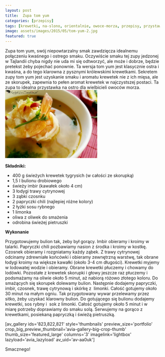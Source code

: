 ```yaml
---
layout: post
title:  Zupa tom yum
categories: [przepisy]
tags: [krewetki, na-slono, orientalnie, owoce-morza, przepisy, przystawka, przystawki, ryby-i-owoce-morza, tajskie, zupa, zupy]
image: assets/images/2015/05/tom-yum-2.jpg
featured: true
---
```

Zupa tom yum, swój niepowtarzalny smak zawdzięcza idealnemu połączeniu kwaśnego i ostrego smaku. Oczywiście smaku tej zupy jedzonej w Tajlandii chyba nigdy nie uda mi się odtworzyć, ale może i dobrze, będzie pretekst żeby pojechać ponownie. Ta wersja tom yum jest klasycznie ostra i kwaśna, a do tego klarowna z pysznymi królewskimi krewetkami. Sekretem zupy tom yum jest uzyskanie smaku i aromatu krewetek nie z ich mięsa, ale ze skorupek, zapewnia to pełen aromat krewetek w najczystszej postaci. Ta zupa to idealna przystawka na ostro dla wielbicieli owoców morza.
![](assets/images/2015/05/tom-yum-300x222.jpg)



**Składniki:**
* 400 g świeżych krewetek tygrysich (w całości ze skorupką)
* 1,5 l bulionu drobiowego
* świeży imbir (kawałek około 4 cm)
* 3 łodygi trawy cytrynowej
* 3 ząbki czosnku
* 2 papryczki chili (najlepiej różne kolory)
* 2 łyżki sosu rybnego
* 1 limonka
* oliwa z oliwek do smażenia
* odrobina świeżej pietruszki


**Wykonanie**

Przygotowujemy bulion tak, żeby był gorący. Imbir obieramy i kroimy w talarki. Papryczki chili pozbawiamy nasion z środka i kroimy w kostkę. Czosnek obieramy i rozgniatamy każdy ząbek. Z trawy cytrynowej odcinamy zdrewniałe końcówki i obieramy zewnętrzną warstwę, tak obrane łodygi kroimy na większe kawałki (około 3-4 cm długości). Krewetki myjemy w lodowatej wodzie i obieramy. Obrane krewetki płuczemy i chowamy do lodówki. Pozostałe z krewetek skorupki i głowy jeszcze raz płuczemy i podsmażamy na oliwie około 5 minut, aż nabiorą różowo złotego koloru. Do smażących się skorupek dolewamy bulion. Następnie dodajemy papryczki, imbir, czosnek, trawę cytrynową i skórkę z  limonki. Całość gotujemy około 30 minut na małym ogniu. Tak przygotowany wywar przelewamy przez sitko, żeby uzyskać klarowny bulion. Do gotującego się bulionu dodajemy krewetki, sos rybny i  sok z limonki. Całość gotujemy około 5 minut i w miarę potrzeby doprawiamy do smaku solą. Serwujemy na gorąco z krewetkami, posiekaną papryczką i świeżą pietruszką.

[av\_gallery ids='823,822,821' style='thumbnails' preview\_size='portfolio' crop\_big\_preview\_thumbnail='avia-gallery-big-crop-thumb' thumb\_size='featured\_large' columns='3' imagelink='lightbox' lazyload='avia\_lazyload' av\_uid='av-aa0uk']

Smacznego!

 
    